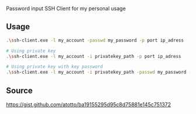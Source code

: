 Password input SSH Client for my personal usage

## Usage
```sh
.\ssh-client.exe -l my_account -passwd my_password -p port ip_adress
```
```sh
# Using private key
.\ssh-client.exe -l my_account -i privatekey_path -p port ip_adress
```
```sh
# Using private key with key password
.\ssh-client.exe -l my_account -i privatekey_path -passwd my_password -p port ip_adress
```

## Source
https://gist.github.com/atotto/ba19155295d95c8d75881e145c751372
